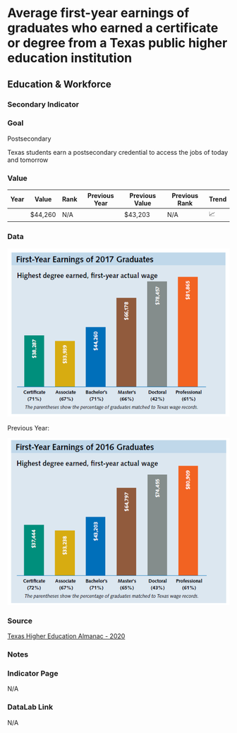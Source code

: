 # Average first-year earnings of graduates who earned a certificate or degree from a Texas public higher education institution

## Education & Workforce 

### Secondary Indicator

### **Goal**

Postsecondary

Texas students earn a postsecondary credential to access the jobs of today and tomorrow


### **Value**

| Year |  Value      | Rank     | Previous Year   | Previous Value | Previous Rank | Trend | 
| ----------- | ----------- | ----------- | ----------- | ----------- | ----------- | -----------|
|             | $44,260       | N/A         |             |    $43,203    | N/A         | 📈       | 

### **Data**
![First Year Earnings](./earnings_2017_grads.PNG)

Previous Year:

![First Year Earnings](./earnings_2016_grads.PNG)

### **Source**

[Texas Higher Education Almanac - 2020](http://reportcenter.highered.texas.gov/agency-publication/almanac/2020-texas-public-higher-education-almanac/)

### **Notes**


### Indicator Page

N/A


### DataLab Link

N/A
